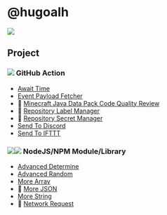 # @hugoalh

[![](https://hugoalh.github.io/Library.SVG.Icon/Twitter.svg)](https://twitter.com/hugoalhofficial)

## Project

### ![](https://hugoalh.github.io/Library.SVG.Icon/GitHub.svg) GitHub Action

- [Await Time](https://github.com/hugoalh/GitHubAction.AwaitTime)
- [Event Payload Fetcher](https://github.com/hugoalh/GitHubAction.EventPayloadFetcher)
- 🚧 [Minecraft Java Data Pack Code Quality Review](https://github.com/hugoalh/GitHubAction.MinecraftJavaDataPackCodeQualityReview)
- 🚧 [Repository Label Manager](https://github.com/hugoalh/GitHubAction.RepositoryLabelManager)
- 🚧 [Repository Secret Manager](https://github.com/hugoalh/GitHubAction.RepositorySecretManager)
- [Send To Discord](https://github.com/hugoalh/GitHubAction.SendToDiscord)
- [Send To IFTTT](https://github.com/hugoalh/GitHubAction.SendToIFTTT)

### ![](https://hugoalh.github.io/Library.SVG.Icon/NodeJS_Alt.svg)![](https://hugoalh.github.io/Library.SVG.Icon/NPM_Alt.svg) NodeJS/NPM Module/Library

- [Advanced Determine](https://github.com/hugoalh/NodeJS.AdvancedDetermine)
- [Advanced Random](https://github.com/hugoalh/NodeJS.AdvancedRandom)
- [More Array](https://github.com/hugoalh/NodeJS.MoreArray)
- 🚧 [More JSON](https://github.com/hugoalh/NodeJS.MoreJSON)
- [More String](https://github.com/hugoalh/NodeJS.MoreString)
- 🚧 [Network Request](https://github.com/hugoalh/NodeJS.NetworkRequest)
